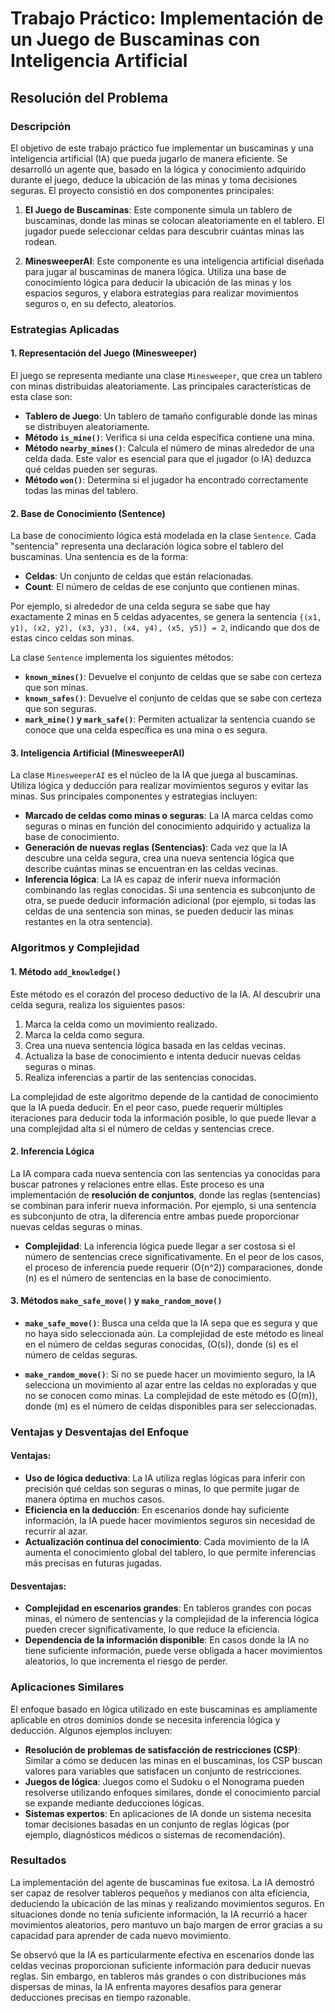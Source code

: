 # Trabajo Práctico: Implementación de un Juego de Buscaminas con Inteligencia Artificial

## Resolución del Problema

### Descripción

El objetivo de este trabajo práctico fue implementar un buscaminas y una inteligencia artificial (IA) que pueda jugarlo de manera eficiente. Se desarrolló un agente que, basado en la lógica y conocimiento adquirido durante el juego, deduce la ubicación de las minas y toma decisiones seguras. El proyecto consistió en dos componentes principales:

1. **El Juego de Buscaminas**: Este componente simula un tablero de buscaminas, donde las minas se colocan aleatoriamente en el tablero. El jugador puede seleccionar celdas para descubrir cuántas minas las rodean.
   
2. **MinesweeperAI**: Este componente es una inteligencia artificial diseñada para jugar al buscaminas de manera lógica. Utiliza una base de conocimiento lógica para deducir la ubicación de las minas y los espacios seguros, y elabora estrategias para realizar movimientos seguros o, en su defecto, aleatorios.

### Estrategias Aplicadas

#### 1. **Representación del Juego (Minesweeper)**

El juego se representa mediante una clase `Minesweeper`, que crea un tablero con minas distribuidas aleatoriamente. Las principales características de esta clase son:

- **Tablero de Juego**: Un tablero de tamaño configurable donde las minas se distribuyen aleatoriamente.
- **Método `is_mine()`**: Verifica si una celda específica contiene una mina.
- **Método `nearby_mines()`**: Calcula el número de minas alrededor de una celda dada. Este valor es esencial para que el jugador (o IA) deduzca qué celdas pueden ser seguras.
- **Método `won()`**: Determina si el jugador ha encontrado correctamente todas las minas del tablero.

#### 2. **Base de Conocimiento (Sentence)**

La base de conocimiento lógica está modelada en la clase `Sentence`. Cada "sentencia" representa una declaración lógica sobre el tablero del buscaminas. Una sentencia es de la forma:

- **Celdas**: Un conjunto de celdas que están relacionadas.
- **Count**: El número de celdas de ese conjunto que contienen minas.

Por ejemplo, si alrededor de una celda segura se sabe que hay exactamente 2 minas en 5 celdas adyacentes, se genera la sentencia `{(x1, y1), (x2, y2), (x3, y3), (x4, y4), (x5, y5)} = 2`, indicando que dos de estas cinco celdas son minas.

La clase `Sentence` implementa los siguientes métodos:

- **`known_mines()`**: Devuelve el conjunto de celdas que se sabe con certeza que son minas.
- **`known_safes()`**: Devuelve el conjunto de celdas que se sabe con certeza que son seguras.
- **`mark_mine()` y `mark_safe()`**: Permiten actualizar la sentencia cuando se conoce que una celda específica es una mina o es segura.

#### 3. **Inteligencia Artificial (MinesweeperAI)**

La clase `MinesweeperAI` es el núcleo de la IA que juega al buscaminas. Utiliza lógica y deducción para realizar movimientos seguros y evitar las minas. Sus principales componentes y estrategias incluyen:

- **Marcado de celdas como minas o seguras**: La IA marca celdas como seguras o minas en función del conocimiento adquirido y actualiza la base de conocimiento.
- **Generación de nuevas reglas (Sentencias)**: Cada vez que la IA descubre una celda segura, crea una nueva sentencia lógica que describe cuántas minas se encuentran en las celdas vecinas.
- **Inferencia lógica**: La IA es capaz de inferir nueva información combinando las reglas conocidas. Si una sentencia es subconjunto de otra, se puede deducir información adicional (por ejemplo, si todas las celdas de una sentencia son minas, se pueden deducir las minas restantes en la otra sentencia).

### Algoritmos y Complejidad

#### 1. **Método `add_knowledge()`**

Este método es el corazón del proceso deductivo de la IA. Al descubrir una celda segura, realiza los siguientes pasos:

1. Marca la celda como un movimiento realizado.
2. Marca la celda como segura.
3. Crea una nueva sentencia lógica basada en las celdas vecinas.
4. Actualiza la base de conocimiento e intenta deducir nuevas celdas seguras o minas.
5. Realiza inferencias a partir de las sentencias conocidas.

La complejidad de este algoritmo depende de la cantidad de conocimiento que la IA pueda deducir. En el peor caso, puede requerir múltiples iteraciones para deducir toda la información posible, lo que puede llevar a una complejidad alta si el número de celdas y sentencias crece.

#### 2. **Inferencia Lógica**

La IA compara cada nueva sentencia con las sentencias ya conocidas para buscar patrones y relaciones entre ellas. Este proceso es una implementación de **resolución de conjuntos**, donde las reglas (sentencias) se combinan para inferir nueva información. Por ejemplo, si una sentencia es subconjunto de otra, la diferencia entre ambas puede proporcionar nuevas celdas seguras o minas.

- **Complejidad**: La inferencia lógica puede llegar a ser costosa si el número de sentencias crece significativamente. En el peor de los casos, el proceso de inferencia puede requerir \(O(n^2)\) comparaciones, donde \(n\) es el número de sentencias en la base de conocimiento.

#### 3. **Métodos `make_safe_move()` y `make_random_move()`**

- **`make_safe_move()`**: Busca una celda que la IA sepa que es segura y que no haya sido seleccionada aún. La complejidad de este método es lineal en el número de celdas seguras conocidas, \(O(s)\), donde \(s\) es el número de celdas seguras.
  
- **`make_random_move()`**: Si no se puede hacer un movimiento seguro, la IA selecciona un movimiento al azar entre las celdas no exploradas y que no se conocen como minas. La complejidad de este método es \(O(m)\), donde \(m\) es el número de celdas disponibles para ser seleccionadas.

### Ventajas y Desventajas del Enfoque

#### Ventajas:
- **Uso de lógica deductiva**: La IA utiliza reglas lógicas para inferir con precisión qué celdas son seguras o minas, lo que permite jugar de manera óptima en muchos casos.
- **Eficiencia en la deducción**: En escenarios donde hay suficiente información, la IA puede hacer movimientos seguros sin necesidad de recurrir al azar.
- **Actualización continua del conocimiento**: Cada movimiento de la IA aumenta el conocimiento global del tablero, lo que permite inferencias más precisas en futuras jugadas.

#### Desventajas:
- **Complejidad en escenarios grandes**: En tableros grandes con pocas minas, el número de sentencias y la complejidad de la inferencia lógica pueden crecer significativamente, lo que reduce la eficiencia.
- **Dependencia de la información disponible**: En casos donde la IA no tiene suficiente información, puede verse obligada a hacer movimientos aleatorios, lo que incrementa el riesgo de perder.

### Aplicaciones Similares

El enfoque basado en lógica utilizado en este buscaminas es ampliamente aplicable en otros dominios donde se necesita inferencia lógica y deducción. Algunos ejemplos incluyen:

- **Resolución de problemas de satisfacción de restricciones (CSP)**: Similar a cómo se deducen las minas en el buscaminas, los CSP buscan valores para variables que satisfacen un conjunto de restricciones.
- **Juegos de lógica**: Juegos como el Sudoku o el Nonograma pueden resolverse utilizando enfoques similares, donde el conocimiento parcial se expande mediante deducciones lógicas.
- **Sistemas expertos**: En aplicaciones de IA donde un sistema necesita tomar decisiones basadas en un conjunto de reglas lógicas (por ejemplo, diagnósticos médicos o sistemas de recomendación).

### Resultados

La implementación del agente de buscaminas fue exitosa. La IA demostró ser capaz de resolver tableros pequeños y medianos con alta eficiencia, deduciendo la ubicación de las minas y realizando movimientos seguros. En situaciones donde no tenía suficiente información, la IA recurrió a hacer movimientos aleatorios, pero mantuvo un bajo margen de error gracias a su capacidad para aprender de cada nuevo movimiento.

Se observó que la IA es particularmente efectiva en escenarios donde las celdas vecinas proporcionan suficiente información para deducir nuevas reglas. Sin embargo, en tableros más grandes o con distribuciones más dispersas de minas, la IA enfrenta mayores desafíos para generar deducciones precisas en tiempo razonable.
